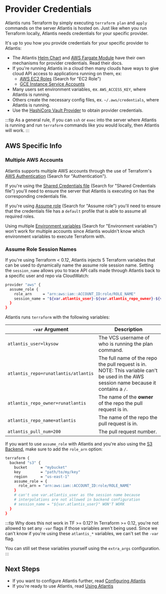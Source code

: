 # Provider Credentials

Atlantis runs Terraform by simply executing `terraform plan` and `apply` commands
on the server Atlantis is hosted on.
Just like when you run Terraform locally, Atlantis needs credentials for your
specific provider.

It's up to you how you provide credentials for your specific provider to Atlantis:

* The Atlantis [Helm Chart](deployment.md#kubernetes-helm-chart) and
    [AWS Fargate Module](deployment.md#aws-fargate) have their own mechanisms for provider
    credentials. Read their docs.
* If you're running Atlantis in a cloud then many clouds have ways to give cloud API access
  to applications running on them, ex:
  * [AWS EC2 Roles](https://registry.terraform.io/providers/hashicorp/aws/latest/docs) (Search for "EC2 Role")
  * [GCE Instance Service Accounts](https://registry.terraform.io/providers/hashicorp/google/latest/docs/guides/provider_reference)
* Many users set environment variables, ex. `AWS_ACCESS_KEY`, where Atlantis is running.
* Others create the necessary config files, ex. `~/.aws/credentials`, where Atlantis is running.
* Use the [HashiCorp Vault Provider](https://registry.terraform.io/providers/hashicorp/vault/latest/docs)
  to obtain provider credentials.

:::tip
As a general rule, if you can `ssh` or `exec` into the server where Atlantis is
running and run `terraform` commands like you would locally, then Atlantis will work.
:::

## AWS Specific Info

### Multiple AWS Accounts

Atlantis supports multiple AWS accounts through the use of Terraform's
[AWS Authentication](https://registry.terraform.io/providers/hashicorp/aws/latest/docs) (Search for "Authentication").

If you're using the [Shared Credentials file](https://registry.terraform.io/providers/hashicorp/aws/latest/docs) (Search for "Shared Credentials file")
you'll need to ensure the server that Atlantis is executing on has the corresponding credentials file.

If you're using [Assume role](https://registry.terraform.io/providers/hashicorp/aws/latest/docs) (Search for "Assume role")
you'll need to ensure that the credentials file has a `default` profile that is able
to assume all required roles.

Using multiple [Environment variables](https://registry.terraform.io/providers/hashicorp/aws/latest/docs) (Search for "Environment variables")
won't work for multiple accounts since Atlantis wouldn't know which environment variables to execute
Terraform with.

### Assume Role Session Names

If you're using Terraform < 0.12, Atlantis injects 5 Terraform variables that can be used to dynamically name the assume role session name.
Setting the `session_name` allows you to trace API calls made through Atlantis back to a specific
user and repo via CloudWatch:

```bash
provider "aws" {
  assume_role {
    role_arn     = "arn:aws:iam::ACCOUNT_ID:role/ROLE_NAME"
    session_name = "${var.atlantis_user}-${var.atlantis_repo_owner}-${var.atlantis_repo_name}-${var.atlantis_pull_num}"
  }
}
```

Atlantis runs `terraform` with the following variables:

| `-var` Argument                      | Description                                                                                                                            |
|--------------------------------------|----------------------------------------------------------------------------------------------------------------------------------------|
| `atlantis_user=lkysow`               | The VCS username of who is running the plan command.                                                                                   |
| `atlantis_repo=runatlantis/atlantis` | The full name of the repo the pull request is in. NOTE: This variable can't be used in the AWS session name because it contains a `/`. |
| `atlantis_repo_owner=runatlantis`    | The name of the **owner** of the repo the pull request is in.                                                                          |
| `atlantis_repo_name=atlantis`        | The name of the repo the pull request is in.                                                                                           |
| `atlantis_pull_num=200`              | The pull request number.                                                                                                               |

If you want to use `assume_role` with Atlantis and you're also using the [S3 Backend](https://developer.hashicorp.com/terraform/language/settings/backends/s3),
make sure to add the `role_arn` option:

```bash
terraform {
  backend "s3" {
    bucket      = "mybucket"
    key         = "path/to/my/key"
    region      = "us-east-1"
    assume_role = {
      role_arn = "arn:aws:iam::ACCOUNT_ID:role/ROLE_NAME"
    }
    # can't use var.atlantis_user as the session name because
    # interpolations are not allowed in backend configuration
    # session_name = "${var.atlantis_user}" WON'T WORK
  }
}
```

:::tip Why does this not work in TF >= 0.12?
In Terraform >= 0.12, you're not allowed to set any `-var` flags if those variables
aren't being used. Since we can't know if you're using these `atlantis_*` variables,
we can't set the `-var` flag.

You can still set these variables yourself using the `extra_args` configuration.
:::

## Next Steps

* If you want to configure Atlantis further, read [Configuring Atlantis](configuring-atlantis.md)
* If you're ready to use Atlantis, read [Using Atlantis](using-atlantis.md)
